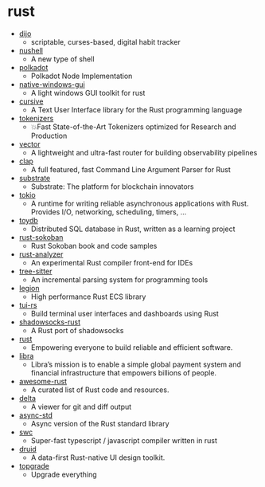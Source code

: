 # rust
- [dijo](https://github.com/NerdyPepper/dijo)
  - scriptable, curses-based, digital habit tracker
- [nushell](https://github.com/nushell/nushell)
  - A new type of shell
- [polkadot](https://github.com/paritytech/polkadot)
  - Polkadot Node Implementation
- [native-windows-gui](https://github.com/gabdube/native-windows-gui)
  - A light windows GUI toolkit for rust
- [cursive](https://github.com/gyscos/cursive)
  - A Text User Interface library for the Rust programming language
- [tokenizers](https://github.com/huggingface/tokenizers)
  - 💥Fast State-of-the-Art Tokenizers optimized for Research and Production
- [vector](https://github.com/timberio/vector)
  - A lightweight and ultra-fast router for building observability pipelines
- [clap](https://github.com/clap-rs/clap)
  - A full featured, fast Command Line Argument Parser for Rust
- [substrate](https://github.com/paritytech/substrate)
  - Substrate: The platform for blockchain innovators
- [tokio](https://github.com/tokio-rs/tokio)
  - A runtime for writing reliable asynchronous applications with Rust. Provides I/O, networking, scheduling, timers, ...
- [toydb](https://github.com/erikgrinaker/toydb)
  - Distributed SQL database in Rust, written as a learning project
- [rust-sokoban](https://github.com/iolivia/rust-sokoban)
  - Rust Sokoban book and code samples
- [rust-analyzer](https://github.com/rust-analyzer/rust-analyzer)
  - An experimental Rust compiler front-end for IDEs
- [tree-sitter](https://github.com/tree-sitter/tree-sitter)
  - An incremental parsing system for programming tools
- [legion](https://github.com/TomGillen/legion)
  - High performance Rust ECS library
- [tui-rs](https://github.com/fdehau/tui-rs)
  - Build terminal user interfaces and dashboards using Rust
- [shadowsocks-rust](https://github.com/shadowsocks/shadowsocks-rust)
  - A Rust port of shadowsocks
- [rust](https://github.com/rust-lang/rust)
  - Empowering everyone to build reliable and efficient software.
- [libra](https://github.com/libra/libra)
  - Libra’s mission is to enable a simple global payment system and financial infrastructure that empowers billions of people.
- [awesome-rust](https://github.com/rust-unofficial/awesome-rust)
  - A curated list of Rust code and resources.
- [delta](https://github.com/dandavison/delta)
  - A viewer for git and diff output
- [async-std](https://github.com/async-rs/async-std)
  - Async version of the Rust standard library
- [swc](https://github.com/swc-project/swc)
  - Super-fast typescript / javascript compiler written in rust
- [druid](https://github.com/linebender/druid)
  - A data-first Rust-native UI design toolkit.
- [topgrade](https://github.com/r-darwish/topgrade)
  - Upgrade everything
